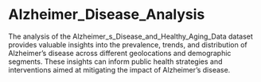 # Alzheimer_Disease_Analysis
The analysis of the Alzheimer_s_Disease_and_Healthy_Aging_Data dataset provides valuable insights into the prevalence, trends, and distribution of Alzheimer’s disease across different geolocations and demographic segments. These insights can inform public health strategies and interventions aimed at mitigating the impact of Alzheimer’s disease.
